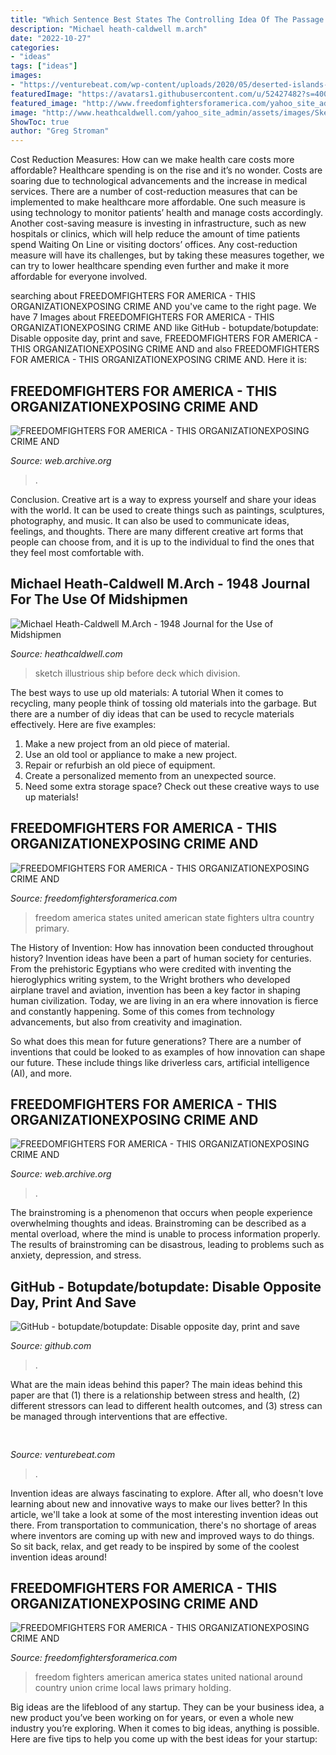 ```yaml
---
title: "Which Sentence Best States The Controlling Idea Of The Passage The Dark Game ~ Freedom Fighters American America States United National Around Country Union Crime Local Laws Primary Holding"
description: "Michael heath-caldwell m.arch"
date: "2022-10-27"
categories:
- "ideas"
tags: ["ideas"]
images:
- "https://venturebeat.com/wp-content/uploads/2020/05/deserted-islands-devops.png?w=800"
featuredImage: "https://avatars1.githubusercontent.com/u/52427482?s=400&amp;v=4"
featured_image: "http://www.freedomfightersforamerica.com/yahoo_site_admin/assets/images/FreedomFighters_Logo1b26390513_std.89111723_std.jpg"
image: "http://www.heathcaldwell.com/yahoo_site_admin/assets/images/Sketch_Illustrious_1.10730519_std.jpg"
ShowToc: true
author: "Greg Stroman"
---
```



Cost Reduction Measures: How can we make health care costs more affordable?
Healthcare spending is on the rise and it’s no wonder. Costs are soaring due to technological advancements and the increase in medical services. There are a number of cost-reduction measures that can be implemented to make healthcare more affordable. One such measure is using technology to monitor patients’ health and manage costs accordingly. Another cost-saving measure is investing in infrastructure, such as new hospitals or clinics, which will help reduce the amount of time patients spend Waiting On Line or visiting doctors’ offices.
Any cost-reduction measure will have its challenges, but by taking these measures together, we can try to lower healthcare spending even further and make it more affordable for everyone involved.

	

		
searching about FREEDOMFIGHTERS FOR AMERICA - THIS ORGANIZATIONEXPOSING CRIME AND you've came to the right page. We have 7 Images about FREEDOMFIGHTERS FOR AMERICA - THIS ORGANIZATIONEXPOSING CRIME AND like GitHub - botupdate/botupdate: ﻿Disable opposite day, print and save, FREEDOMFIGHTERS FOR AMERICA - THIS ORGANIZATIONEXPOSING CRIME AND and also FREEDOMFIGHTERS FOR AMERICA - THIS ORGANIZATIONEXPOSING CRIME AND. Here it is:
		
    
## FREEDOMFIGHTERS FOR AMERICA - THIS ORGANIZATIONEXPOSING CRIME AND

<img loading=lazy src="http://2.bp.blogspot.com/_8l8ZP5vzDq8/SDYtP5CmYlI/AAAAAAAACVQ/Wgi-9wTOCkg/s400/Stamp%2BSeal%2BAmerican%2Bvs%2BTraitors%2B4Edge%2Bbetter.jpg" onerror="this.onerror=null;this.src='https://tse4.mm.bing.net/th?id=OIP.980vzJHlmDXDtw8phsYGnQAAAA&amp;pid=15.1';" alt="FREEDOMFIGHTERS FOR AMERICA - THIS ORGANIZATIONEXPOSING CRIME AND">

_Source: web.archive.org_

>. 

	

Conclusion.
Creative art is a way to express yourself and share your ideas with the world. It can be used to create things such as paintings, sculptures, photography, and music. It can also be used to communicate ideas, feelings, and thoughts. There are many different creative art forms that people can choose from, and it is up to the individual to find the ones that they feel most comfortable with.

    
## Michael Heath-Caldwell M.Arch - 1948 Journal For The Use Of Midshipmen

<img loading=lazy src="http://www.heathcaldwell.com/yahoo_site_admin/assets/images/Sketch_Illustrious_1.10730519_std.jpg" onerror="this.onerror=null;this.src='https://tse1.mm.bing.net/th?id=OIP.9Ip1Dm3rLVdTXEDA6YRIGgAAAA&amp;pid=15.1';" alt="Michael Heath-Caldwell M.Arch - 1948 Journal for the Use of Midshipmen">

_Source: heathcaldwell.com_

>sketch illustrious ship before deck which division. 

	

The best ways to use up old materials: A tutorial
When it comes to recycling, many people think of tossing old materials into the garbage. But there are a number of diy ideas that can be used to recycle materials effectively. Here are five examples:
1. Make a new project from an old piece of material.
2. Use an old tool or appliance to make a new project.
3. Repair or refurbish an old piece of equipment. 
4. Create a personalized memento from an unexpected source.
5. Need some extra storage space? Check out these creative ways to use up materials!

    
## FREEDOMFIGHTERS FOR AMERICA - THIS ORGANIZATIONEXPOSING CRIME AND

<img loading=lazy src="http://l1.yimg.com/a/i/ww/news/2011/07/20/isherwood.jpg" onerror="this.onerror=null;this.src='https://tse4.mm.bing.net/th?id=OIP.cEstSdC6-nDb0VUhJtR0IgAAAA&amp;pid=15.1';" alt="FREEDOMFIGHTERS FOR AMERICA - THIS ORGANIZATIONEXPOSING CRIME AND">

_Source: freedomfightersforamerica.com_

>freedom america states united american state fighters ultra country primary. 

	

The History of Invention: How has innovation been conducted throughout history?
Invention ideas have been a part of human society for centuries. From the prehistoric Egyptians who were credited with inventing the hieroglyphics writing system, to the Wright brothers who developed airplane travel and aviation, invention has been a key factor in shaping human civilization. 
Today, we are living in an era where innovation is fierce and constantly happening. Some of this comes from technology advancements, but also from creativity and imagination. 

So what does this mean for future generations? There are a number of inventions that could be looked to as examples of how innovation can shape our future. These include things like driverless cars, artificial intelligence (AI), and more.

    
## FREEDOMFIGHTERS FOR AMERICA - THIS ORGANIZATIONEXPOSING CRIME AND

<img loading=lazy src="https://web.archive.org/web/20210718070831im_/http://www.freedomfightersforamerica.com/yahoo_site_admin/assets/images/peacejusticelove.345102435.jpg" onerror="this.onerror=null;this.src='https://tse4.mm.bing.net/th?id=OIP.ZpOxN-5JaCdrxesutd5MGQHaF7&amp;pid=15.1';" alt="FREEDOMFIGHTERS FOR AMERICA - THIS ORGANIZATIONEXPOSING CRIME AND">

_Source: web.archive.org_

>. 

	

The brainstroming is a phenomenon that occurs when people experience overwhelming thoughts and ideas. Brainstroming can be described as a mental overload, where the mind is unable to process information properly. The results of brainstroming can be disastrous, leading to problems such as anxiety, depression, and stress.

    
## GitHub - Botupdate/botupdate: ﻿Disable Opposite Day, Print And Save

<img loading=lazy src="https://avatars1.githubusercontent.com/u/52427482?s=400&amp;v=4" onerror="this.onerror=null;this.src='https://tse3.mm.bing.net/th?id=OIP.GOLhlXa11KuroPkV6R8VKAAAAA&amp;pid=15.1';" alt="GitHub - botupdate/botupdate: ﻿Disable opposite day, print and save">

_Source: github.com_

>. 

	

What are the main ideas behind this paper?
The main ideas behind this paper are that (1) there is a relationship between stress and health, (2) different stressors can lead to different health outcomes, and (3) stress can be managed through interventions that are effective.

    
## 

<img loading=lazy src="https://venturebeat.com/wp-content/uploads/2020/05/deserted-islands-devops.png?w=800" onerror="this.onerror=null;this.src='https://tse4.mm.bing.net/th?id=OIP.UGt6QPKIHa9PnAKD-gUZaAHaE5&amp;pid=15.1';" alt="">

_Source: venturebeat.com_

>. 

	

Invention ideas are always fascinating to explore. After all, who doesn't love learning about new and innovative ways to make our lives better? In this article, we'll take a look at some of the most interesting invention ideas out there. From transportation to communication, there's no shortage of areas where inventors are coming up with new and improved ways to do things. So sit back, relax, and get ready to be inspired by some of the coolest invention ideas around!

    
## FREEDOMFIGHTERS FOR AMERICA - THIS ORGANIZATIONEXPOSING CRIME AND

<img loading=lazy src="http://www.freedomfightersforamerica.com/yahoo_site_admin/assets/images/FreedomFighters_Logo1b26390513_std.89111723_std.jpg" onerror="this.onerror=null;this.src='https://tse2.mm.bing.net/th?id=OIP.aNCwnl3d9pe4HZCqFIczugAAAA&amp;pid=15.1';" alt="FREEDOMFIGHTERS FOR AMERICA - THIS ORGANIZATIONEXPOSING CRIME AND">

_Source: freedomfightersforamerica.com_

>freedom fighters american america states united national around country union crime local laws primary holding. 

	

Big ideas are the lifeblood of any startup. They can be your business idea, a new product you’ve been working on for years, or even a whole new industry you’re exploring. When it comes to big ideas, anything is possible. Here are five tips to help you come up with the best ideas for your startup: 

